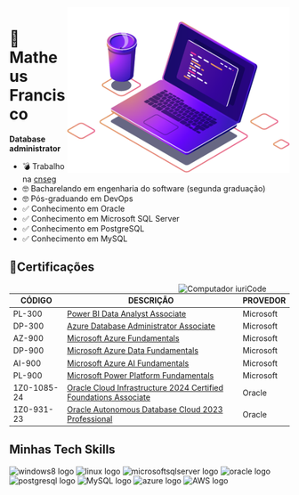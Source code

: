 <div id="top"></div>
<img src="https://github.com/dirceuresende/dirceuresende/raw/main/computer-illustration.png" min-width="400px" max-width="400px" width="400px" align="right" alt="Computador iuriCode" />

<h1>👋 Matheus Francisco </h1>

**Database administrator**

- 💣 Trabalho na [cnseg](https://cnseg.org.br/)
- 🤓 Bacharelando em engenharia do software (segunda graduação)
- 🤓 Pós-graduando em DevOps
- ✅ Conhecimento em Oracle
- ✅ Conhecimento em Microsoft SQL Server
- ✅ Conhecimento em PostgreSQL
- ✅ Conhecimento em MySQL


<h2>🎯Certificações</h2>
<img src="https://user-images.githubusercontent.com/67348204/235379724-4578a774-4121-4af5-9e5c-019355d3d8df.png" min-width="200px" max-width="200px" width="200px" align="right" alt="Computador iuriCode" />




| CÓDIGO        | DESCRIÇÃO                                                                                                                                                                                                                      | PROVEDOR  |
|---------------|------------------------------------------------------------------------------------------------------------------------------------------------------------------------------------------|-----------|
| PL-300        | [Power BI Data Analyst Associate](https://learn.microsoft.com/pt-br/users/matheusfrancisco-0785/credentials/ea2f53f51762949?ref=https%3A%2F%2Fwww.linkedin.com%2F)                        | Microsoft |
| DP-300        | [Azure Database Administrator Associate](https://learn.microsoft.com/pt-br/users/matheusfrancisco-0785/credentials/8cd9e8cc13760c13?ref=https%3A%2F%2Fwww.linkedin.com%2F)               | Microsoft |
| AZ-900        | [Microsoft Azure Fundamentals](https://www.credly.com/badges/38b63a3a-b55a-49a2-96e0-dbbf56b79d5f)                                                                                       | Microsoft |
| DP-900        | [Microsoft Azure Data Fundamentals](https://www.credly.com/badges/b4e60575-dafb-42fc-b501-703835580b65)                                                                                  | Microsoft |
| AI-900        | [Microsoft Azure AI Fundamentals](https://www.credly.com/badges/326f469c-efae-4812-9311-ebe9997a8a07)                                                                                   | Microsoft |
| PL-900        | [Microsoft Power Platform Fundamentals](https://www.credly.com/badges/5af8391e-fbfa-4ebb-8269-9c5700234b77/public_url)                                                                   | Microsoft |
| 1Z0-1085-24   | [Oracle Cloud Infrastructure 2024 Certified Foundations Associate](https://catalog-education.oracle.com/ords/certview/sharebadge?id=5B19F852DD835A1EB0F31BE3015CF1BDF21EE91DA18021D4F96629BA3FE1E721) | Oracle    |
| 1Z0-931-23    | [Oracle Autonomous Database Cloud 2023 Professional](https://catalog-education.oracle.com/pls/certview/sharebadge?id=8B46D563C14232FC1F1E955C5ADB433F09F3A65999B4E9028272849019D1F2D6)    | Oracle    |



## Minhas Tech Skills
<div align="left">
  <img src="https://cdn.jsdelivr.net/gh/devicons/devicon/icons/windows8/windows8-original.svg"                  height="55" alt="windows8 logo"  />
  <img src="https://cdn.jsdelivr.net/gh/devicons/devicon/icons/linux/linux-original.svg"                        height="55" alt="linux logo"  />
  <img src="https://cdn.jsdelivr.net/gh/devicons/devicon/icons/microsoftsqlserver/microsoftsqlserver-plain.svg" height="55" alt="microsoftsqlserver logo"  />
  <img src="https://cdn.jsdelivr.net/gh/devicons/devicon/icons/oracle/oracle-original.svg"                      height="55" alt="oracle logo"  />
  <img src="https://cdn.jsdelivr.net/gh/devicons/devicon/icons/postgresql/postgresql-original.svg"              height="55" alt="postgresql logo"  />
  <img src="https://www.svgrepo.com/show/303251/mysql-logo.svg"              height="70" width="80" alt="MySQL logo"  />
  <img src="https://cdn.jsdelivr.net/gh/devicons/devicon/icons/azure/azure-original.svg"                        height="55" alt="azure logo"  />
  <img src="https://github.com/user-attachments/assets/44c18a37-1f9b-4439-89da-cdc9f51a45e7"                        height="55" alt="AWS logo"  />


  
</div>
